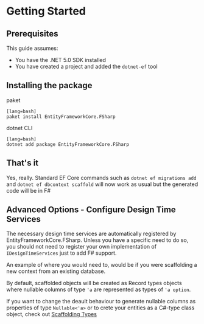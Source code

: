 # Getting Started

## Prerequisites
This guide assumes:

* You have the .NET 5.0 SDK installed
* You have created a project and added the `dotnet-ef` tool

## Installing the package
paket

    [lang=bash]
    paket install EntityFrameworkCore.FSharp

dotnet CLI

    [lang=bash]
    dotnet add package EntityFrameworkCore.FSharp

## That's it
Yes, really. Standard EF Core commands such as `dotnet ef migrations add` and `dotnet ef dbcontext scaffold` will now work as usual but the generated code will be in F#

## Advanced Options - Configure Design Time Services

The necessary design time services are automatically registered by EntityFrameworkCore.FSharp. Unless you have a specific need to do so, you should not need to register your own implementation of `IDesignTimeServices` just to add F# support.

An example of where you would need to, would be if you were scaffolding a new context from an existing database.

By default, scaffolded objects will be created as Record types objects where nullable columns of type `'a` are represented as types of `'a option`.

If you want to change the deault behaviour to generate nullable columns as properties of type `Nullable<'a>` or to crete your entities as a C#-type class object, check out <a href="{{siteBaseUrl}}/How_Tos/Scaffold_As_Types.html" class="">Scaffolding Types</a>
